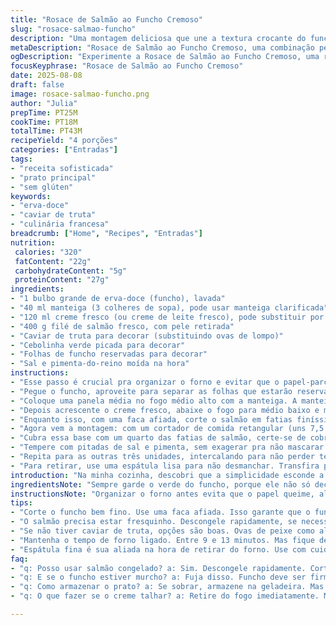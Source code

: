 ```yaml
---
title: "Rosace de Salmão ao Funcho Cremoso"
slug: "rosace-salmao-funcho"
description: "Uma montagem deliciosa que une a textura crocante do funcho na manteiga com o salmão cru delicado em lapso de sabores frescos e aveludados. Substituições inteligentes para garantir acessibilidade e toques que renovam o prato. A técnica de cozinhar devagar o funcho na gordura, misturar com creme levemente acidulado, e construir pedaços finíssimos de salmão para formar essas ‘flores’ que vão ao forno somente para firmar. Prato sem glúten, sem ovos e sem oleaginosas — com um twist de sabor e apresentação que impressiona. Ideal para quem domina cozinha e gosta de sair do trivial, sabendo que tempo, escolha de ingredientes e apresentação são mais que uma formalidade."
metaDescription: "Rosace de Salmão ao Funcho Cremoso, uma combinação perfeita de texturas e sabores frescos para surpreender seu paladar."
ogDescription: "Experimente a Rosace de Salmão ao Funcho Cremoso, uma receita sofisticada que une frescor e elegância. Sabor e apresentação que encantam."
focusKeyphrase: "Rosace de Salmão ao Funcho Cremoso"
date: 2025-08-08
draft: false
image: rosace-salmao-funcho.png
author: "Julia"
prepTime: PT25M
cookTime: PT18M
totalTime: PT43M
recipeYield: "4 porções"
categories: ["Entradas"]
tags:
- "receita sofisticada"
- "prato principal"
- "sem glúten"
keywords:
- "erva-doce"
- "caviar de truta"
- "culinária francesa"
breadcrumb: ["Home", "Recipes", "Entradas"]
nutrition: 
 calories: "320"
 fatContent: "22g"
 carbohydrateContent: "5g"
 proteinContent: "27g"
ingredients:
- "1 bulbo grande de erva-doce (funcho), lavada"
- "40 ml manteiga (3 colheres de sopa), pode usar manteiga clarificada"
- "120 ml creme fresco (ou creme de leite fresco), pode substituir por creme vegetal leve"
- "400 g filé de salmão fresco, com pele retirada"
- "Caviar de truta para decorar (substituindo ovas de lompo)"
- "Cebolinha verde picada para decorar"
- "Folhas de funcho reservadas para decorar"
- "Sal e pimenta-do-reino moída na hora"
instructions:
- "Esse passo é crucial pra organizar o forno e evitar que o papel-parchemin grude e queime: pré-aqueça o forno a 215 graus Celsius; posicione a grade no meio. Corte quatro quadrados grandes de papel manteiga — uns 13 por 13 cm — e coloque numa assadeira lisa."
- "Pegue o funcho, aproveite para separar as folhas que estarão reservadas pra finalização, assim elas acompanham a textura cremosa junto do visual. Corte o bulbo em duas metades, retire o miolo mais duro e branco que é muito fibroso. Fatie bem fininho o restante — quase transparente, use a parte mais firme para fazer a base."
- "Coloque uma panela média no fogo médio alto com a manteiga. A manteiga deve derreter e começar a formar uma espuminha, isso é sinal que está pronta para receber o funcho. Jogue o funcho fatiado e fique mexendo, perceberá que ele vai amaciar, ficar translúcido e soltar aroma adocicado. Isso leva uns 3 minutos; uma boa maneira de perceber o ponto é quando você pode amassar com a colher, ele cede fácil, mas ainda mantém certa crocância. Já nesse momento tempere com sal, pimenta e um toque de noz-moscada moída fina, se gostar."
- "Depois acrescente o creme fresco, abaixe o fogo para médio baixo e mexa delicadamente por cerca de 8 minutos, cuidando para não ferver forte e separar o creme. O segredo: deixe cozinhar devagar, mantendo o creme uniforme e brilhante. Deve engrossar um pouco mas não virar um purê. Se ficar muito líquido, volte ao fogo só mais um minuto. Retire do fogo e espere esfriar um pouco."
- "Enquanto isso, com uma faca afiada, corte o salmão em fatias finíssimas, quase transparentes, assim como faria com um carpaccio ou sashimi. A textura do salmão deve estar firme mas macio no toque, nem congelado nem ressecado. Caso não tenha salmão fresco ideal, pode usar salmão defumado, só ajuste sal na base de funcho para evitar salgar demais."
- "Agora vem a montagem: com um cortador de comida retangular (uns 7,5 cm por 5 cm de altura), distribua um quarto do funcho cozido dentro dele sobre os quadrados de papel. Pressione com a parte de trás da colher para compactar e criar uma base firme."
- "Cubra essa base com um quarto das fatias de salmão, certe-se de cobrir toda a superfície do funcho para não desmanchar. Pegue as fatias finais e molde delicadamente uma flor no topo, sobrepondo as lâminas em camadas, para dar volume e movimento, não muito apertado pra não perder a leveza."
- "Tempere com pitadas de sal e pimenta, sem exagerar pra não mascarar frescor. Remova o aro devagar, segurando a base para manter o formato."
- "Repita para as outras três unidades, intercalando para não perder tempo e manter todos iguais. Coloque a assadeira no forno e asse entre 9 e 13 minutos. O salmão deve ficar levemente firme, quase começando a mudar de cor, mas ainda macio. Observe as bordas, quando começarem a subir e o funcho der brilho de cremoso firme, está pronto."
- "Para retirar, use uma espátula lisa para não desmanchar. Transfira para pratos quentes. Finalize com gotas de caviar de truta na superfície para aquele toque salgado e visual sofisticado; decore com cebolinha picada bem fina e umas folhas inteiras do funcho reservadas — elas dão frescor e aroma na hora de servir."
introduction: "Na minha cozinha, descobri que a simplicidade esconde a técnica. Ao preparar essa rosace de salmão com fundo de funcho cremoso, vejo como o tempo correto para cozinhar o funcho e o corte do salmão definem o sucesso. Já tentei usar creme pesado demais, disseram que poderia ser gorduroso. Mas controlar a temperatura e mexer devagar fez o creme ficar aveludado, não pesado. Trocar as ovas de lompo pelo caviar de truta trouxe uma dimensão de sabor que surpreende. O resultado é um petisco que, apesar de parecer sofisticado demais, é acessível. Tudo se resume a confiar nos sentidos — quando você vê o funcho brilhando no creme e o salmão quase translúcido formando a flor, sabe que vai dar bom. Se errar o tempo, o salmão endurece e perde graça. Comigo, cada etapa tem som, cheiro, textura — a cozinha vira palco e o prato, resultado de uma pequena dança com os ingredientes."
ingredientsNote: "Sempre garde o verde do funcho, porque ele não só decora, como dá aroma fresco no momento de servir. Se não tiver manteiga, a manteiga clarificada é excelente para controlar melhor a gordura e evitar queimar rápido; substituindo o creme, um creme vegetal leve pode ser usado para versões veganas, mas preparando diferente, sem o peixe, claro. Para o salmão, prefiro sempre fresco e com pele removida para facilitar o corte; se precisar, congelar rapidamente antes ajuda a firmar. Cuidado com o excesso de sal desde o início: gosto de ajustar só no final. O caviar de truta é item que faz a diferença, um toque sofisticado e diferente das ovas comuns, mas pode substituir por ovas de peixe mais fáceis. O funcho deve estar firme, não murcho — fuja desses bulbos muito velhos que amargam. Esses detalhes fazem toda a diferença no paladar final."
instructionsNote: "Organizar o forno antes evita que o papel queime, além de facilitar a retirada das rosaces. Cozinhar o funcho na manteiga permite que ele solte aromas verdes, adocicados; a manteiga clarificada segura melhor a temperatura e evita queimar. Mexa apenas o necessário para não desmanchar o funcho. O creme deve esfriar um pouco antes de montar para não cozinhar o salmão cru durante a montagem. O corte do salmão deve ser como para sashimi: finíssimo, para formar as camadas delicadas. Na montagem, pressione o funcho levemente para criar uma base firme, mas evite compactar demais o salmão para não perder a leveza visual. O tempo no forno serve pra selar e assentar as camadas; observe o brilho e pequenas mudanças no salmão para não ressecar. Para retirar, use espátula fina e prancha aquecida — o calor ajuda a não grudar nem quebrar. Finalizar com ovas e ervas é o toque final que transforma o prato em festa visual e gustativa."
tips:
- "Corte o funcho bem fino. Use uma faca afiada. Isso garante que o funcho cozinhe uniformemente. Não tenha pressa. Textura é tudo. Quando estiver transparente, fica perfeito. Misture bem com manteiga, aromas bons aparecem."
- "O salmão precisa estar fresquinho. Descongele rapidamente, se necessário. Corte fatias finas. Quase transparentes. Isso ajuda na montagem, camadas delicadas. Monitorar o tempo no forno é chave. Não deixe ressecar, observe as bordas mudando."
- "Se não tiver caviar de truta, opções são boas. Ovas de peixe como alternativa. Mas o sabor não é o mesmo. Cuidado com sal ao usar substituições. Ajuste sempre no final. Isso mantém frescor dos ingredientes."
- "Mantenha o tempo de forno ligado. Entre 9 e 13 minutos. Mas fique de olho. A textura do salmão é importante. Firme, mas não seco. Funcho deve brilhar. O calor vai realçar os sabores e a apresentação."
- "Espátula fina é sua aliada na hora de retirar do forno. Use com cuidado. Base firme ajuda muito. Pratos quentes são ideais para manter a temperatura. Decoração final conta muito. Cebolinha e folhas trazem frescor visual."
faq:
- "q: Posso usar salmão congelado? a: Sim. Descongele rapidamente. Corte em fatias com firmeza. Cuidado para não deixar muito tempo na água. Isso resseca. Resultado final igual se feito com atenção."
- "q: E se o funcho estiver murcho? a: Fuja disso. Funcho deve ser firme. Murcho amargo. Se necessário, procure em outros lugares. A textura é chave. Evite amargor. Sabores se perdem."
- "q: Como armazenar o prato? a: Se sobrar, armazene na geladeira. Mas não por muito tempo. Calor do forno deve ser monitorado sempre. Cereja fresca é sensacional. Isso ajuda. Melhor consumo após montado."
- "q: O que fazer se o creme talhar? a: Retire do fogo imediatamente. Misture bem. Calor excessivo pode separar. Se isso acontecer, pode fritar novamente com fogo baixo. Cuidado com a temperatura. Já passei por isso."

---
```

